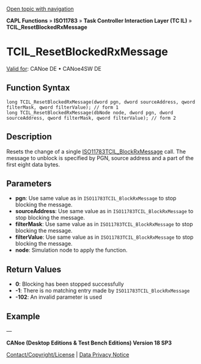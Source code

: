 [Open topic with navigation](../../../../../../CANoeDEFamily.htm#Topics/CAPLFunctions/ISO11783/ISOInteractionLayerTC/Functions/CAPLfunctionIso11783TCILResetBlockedRxMessage.md)

**CAPL Functions** » **ISO11783** » **Task Controller Interaction Layer (TC IL)** » **TCIL_ResetBlockedRxMessage**

# TCIL_ResetBlockedRxMessage

[Valid for](../../../../Shared/FeatureAvailability.md):  CANoe DE • CANoe4SW DE

## Function Syntax

```plaintext
long TCIL_ResetBlockedRxMessage(dword pgn, dword sourceAddress, qword filterMask, qword filterValue); // form 1
long TCIL_ResetBlockedRxMessage(dbNode node, dword pgn, dword sourceAddress, qword filterMask, qword filterValue); // form 2
```

## Description

Resets the change of a single [ISO11783TCIL_BlockRxMessage](CAPLfunctionIso11783TCILBlockRxMessage.md) call. The message to unblock is specified by PGN, source address and a part of the first eight data bytes.

## Parameters

- **pgn**: Use same value as in `ISO11783TCIL_BlockRxMessage` to stop blocking the message.
- **sourceAddress**: Use same value as in `ISO11783TCIL_BlockRxMessage` to stop blocking the message.
- **filterMask**: Use same value as in `ISO11783TCIL_BlockRxMessage` to stop blocking the message.
- **filterValue**: Use same value as in `ISO11783TCIL_BlockRxMessage` to stop blocking the message.
- **node**: Simulation node to apply the function.

## Return Values

- **0**: Blocking has been stopped successfully
- **-1**: There is no matching entry made by `ISO11783TCIL_BlockRxMessage`
- **-102**: An invalid parameter is used

## Example

—

**CANoe (Desktop Editions & Test Bench Editions) Version 18 SP3**

[Contact/Copyright/License](../../../../Shared/ContactCopyrightLicense.md) | [Data Privacy Notice](https://www.vector.com/int/en/company/get-info/privacy-policy/)
